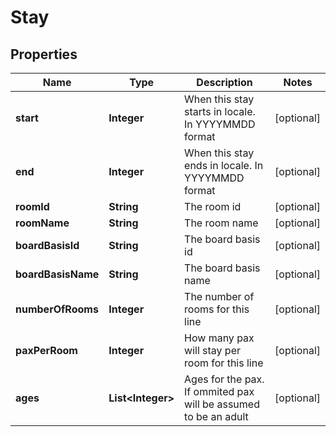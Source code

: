 
# Stay

## Properties
Name | Type | Description | Notes
------------ | ------------- | ------------- | -------------
**start** | **Integer** | When this stay starts in locale. In YYYYMMDD format |  [optional]
**end** | **Integer** | When this stay ends in locale. In YYYYMMDD format |  [optional]
**roomId** | **String** | The room id |  [optional]
**roomName** | **String** | The room name |  [optional]
**boardBasisId** | **String** | The board basis id |  [optional]
**boardBasisName** | **String** | The board basis name |  [optional]
**numberOfRooms** | **Integer** | The number of rooms for this line |  [optional]
**paxPerRoom** | **Integer** | How many pax will stay per room for this line |  [optional]
**ages** | **List&lt;Integer&gt;** | Ages for the pax. If ommited pax will be assumed to be an adult |  [optional]



